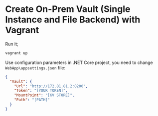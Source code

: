 # Create On-Prem Vault (Single Instance and File Backend) with Vagrant

Run it;

```bash
vagrant up
```

Use configuration parameters in .NET Core project, you need to change `WebApp\appsettings.json` file:

```json
{
  "Vault": {
    "Url": "http://172.81.81.2:8200",
    "Token": "[YOUR TOKEN]",
    "MountPoint": "[KV STORE]",
    "Path": "[PATH]"
  }
}
```